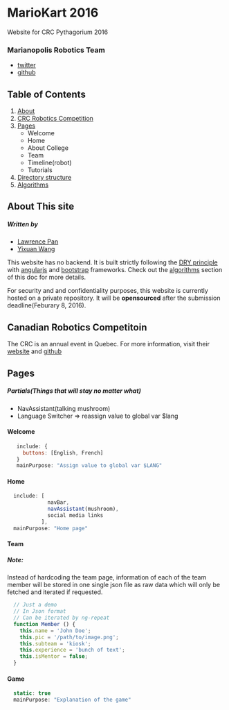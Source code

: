 # MarioKart 2016
Website for CRC Pythagorium 2016

### Marianopolis Robotics Team
* [twitter](https://twitter.com/MariRobotics)
* [github](http://github.com/marianopolis-robotics)

## Table of Contents
1. [About](#about)
2. [CRC Robotics Competition](#crc)
3. [Pages](#pages)
      * Welcome
      * Home
      * About College
      * Team
      * Timeline(robot)
      * Tutorials
4. [Directory structure](#dir)
5. [Algorithms](#algorithms)

## About This site <a id="about"></a>
##### Written by 
* [Lawrence Pan](http://github.com/lorix-lpan "Lawrence's Github")
* [Yixuan Wang](http://github.com/yixuanwang "Yixuan's Github")

This website has no backend. It is built strictly following the [DRY
principle](https://en.wikipedia.org/wiki/Don%27t_repeat_yourself)
with [angularjs](https://angularjs.org/) and [bootstrap](http://getbootstrap.com/) 
frameworks. Check out the [algorithms]() section of this doc for more details.

For security and and confidentiality purposes, this website is currently 
hosted on a private repository. It will be **opensourced** after the
submission deadline(Feburary 8, 2016).

## Canadian Robotics Competitoin <a id="crc"></a>
The CRC is an annual event in Quebec. For more information, visit their
[website](http://www.robo-crc.ca/en/about/) and
[github](https://github.com/robo-crc)


## Pages <a id="layouts"></a>

##### Partials(Things that will stay no matter what)

* NavAssistant(talking mushroom)
* Language Switcher => reassign value to global var $lang


#### Welcome

```javascript
   include: {
     buttons: [English, French]
   }
   mainPurpose: "Assign value to global var $LANG"
```

#### Home

```javascript
  include: [ 
             navBar,
             navAssistant(mushroom),
             social media links
           ],
  mainPurpose: "Home page"
```

#### Team

##### Note: 
Instead of hardcoding the team page, information of each of the team
member will be stored in one single json file as raw data which will only be fetched and
iterated if requested.

```javascript
  // Just a demo
  // In Json format
  // Can be iterated by ng-repeat
  function Member () {
    this.name = 'John Doe';
    this.pic = '/path/to/image.png';
    this.subteam = 'kiosk';
    this.experience = 'bunch of text';
    this.isMentor = false;
  }
```

#### Game

```javascript
  static: true
  mainPurpose: "Explanation of the game"
```
